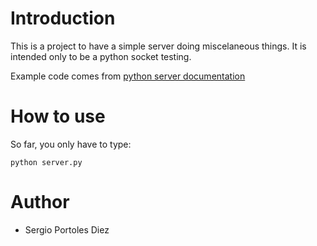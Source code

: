 
# Introduction

This is a project to have a simple server doing
miscelaneous things. It is intended only to be
a python socket testing.

Example code comes from [python server documentation][pyserver]

# How to use

So far, you only have to type:
```
python server.py
```

# Author

* Sergio Portoles Diez

[comment]: <> (From here on all the links)

[pyserver]: https://docs.python.org/2/library/socketserver.html "A framework for network servers"
